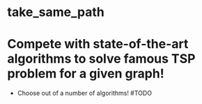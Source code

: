 # take_same_path

# Compete with state-of-the-art algorithms to solve famous TSP problem for a given graph! 

* Choose out of a number of algorithms! #TODO

